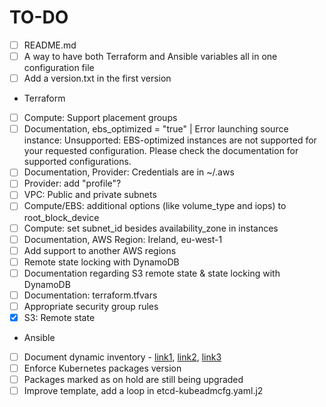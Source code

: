 # TO-DO
- [ ] README.md
- [ ] A way to have both Terraform and Ansible variables all in one configuration file
- [ ] Add a version.txt in the first version
- Terraform
 - [ ] Compute: Support placement groups
 - [ ] Documentation, ebs_optimized = "true" | Error launching source instance: Unsupported: EBS-optimized instances are not supported for your requested configuration. Please check the documentation for supported configurations.
 - [ ] Documentation, Provider: Credentials are in ~/.aws
 - [ ] Provider: add "profile"?
 - [ ] VPC: Public and private subnets
 - [ ] Compute/EBS: additional options (like volume_type and iops) to root_block_device
 - [ ] Compute: set subnet_id besides availability_zone in instances
 - [ ] Documentation, AWS Region: Ireland, eu-west-1
 - [ ] Add support to another AWS regions
 - [ ] Remote state locking with DynamoDB
 - [ ] Documentation regarding S3 remote state & state locking with DynamoDB
 - [ ] Documentation: terraform.tfvars
 - [ ] Appropriate security group rules
 - [x] S3: Remote state
- Ansible
 -  [ ] Document dynamic inventory - [link1](https://docs.ansible.com/ansible/latest/user_guide/intro_dynamic_inventory.html), [link2](https://raw.githubusercontent.com/ansible/ansible/devel/contrib/inventory/ec2.py), [link3](https://raw.githubusercontent.com/ansible/ansible/devel/contrib/inventory/ec2.ini)
 - [ ] Enforce Kubernetes packages version
 - [ ] Packages marked as on hold are still being upgraded
 - [ ] Improve template, add a loop in etcd-kubeadmcfg.yaml.j2
